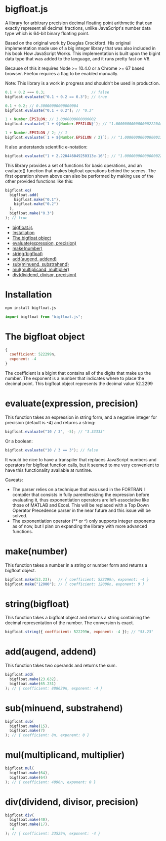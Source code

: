 # bigfloat.js
A library for arbitrary precision decimal floating point arithmetic that can exactly represent all decimal fractions,
unlike JavaScript's number data type which is 64-bit binary floating point.

Based on the original work by Douglas Crockford.
His original implementation made use of a big integer library that was also included in his book How JavaScript Works.
This implementation is built upon the bigint data type that was added to the language, and it runs pretty fast on V8.

Because of this it requires Node >= 10.4.0 or a Chrome >= 67 based browser. Firefox requires a flag to be enabled manually.

Note: This library is a work in progress and shouldn't be used in production.

```javascript
0.1 + 0.2 === 0.3;                     // false
bigfloat.evaluate("0.1 + 0.2 == 0.3"); // true

0.1 + 0.2; // 0.30000000000000004
bigfloat.evaluate("0.1 + 0.2"); // "0.3"

1 + Number.EPSILON; // 1.0000000000000002
bigfloat.evaluate(`1 + ${Number.EPSILON}`); // "1.0000000000000002220446049250313"

1 + Number.EPSILON / 2; // 1
bigfloat.evaluate(`1 + ${Number.EPSILON / 2}`); // "1.00000000000000011102230246251565"
```

It also understands scientific e-notation:
```javascript
bigfloat.evaluate("1 + 2.220446049250313e-16"); // "1.0000000000000002220446049250313"
```
This library provides a set of functions for basic operations, and an evaluate() function that makes bigfloat operations behind the scenes. The first operation shown above can also be performed by making use of the other provided functions like this:
```javascript
bigfloat.eq(
  bigfloat.add(
    bigfloat.make("0.1"),
    bigfloat.make("0.2")
  ),
  bigfloat.make("0.3")
); // true
```
- [bigfloat.js](#bigfloatjs)
- [Installation](#installation)
- [The bigfloat object](#the-bigfloat-object)
- [evaluate(expression, precision)](#evaluateexpression-precision)
- [make(number)](#makenumber)
- [string(bigfloat)](#stringbigfloat)
- [add(augend, addend)](#addaugend-addend)
- [sub(minuend, substrahend)](#subminuend-substrahend)
- [mul(multiplicand, multiplier)](#mulmultiplicand-multiplier)
- [div(dividend, divisor, precision)](#divdividend-divisor-precision)

# Installation
```bash
npm install bigfloat.js
```
```javascript
import bigfloat from "bigfloat.js";
```

# The bigfloat object
```javascript
{
  coefficient: 522299n,
  exponent: -4
}
```
The coefficient is a bigint that contains all of the digits that make up the number.
The exponent is a number that indicates where to place the decimal point.
This bigfloat object represents the decimal value 52.2299

# evaluate(expression, precision)
This function takes an expression in string form, and a negative integer for precision (default is -4) and returns a string:
```javascript
bigfloat.evaluate("10 / 3", -5); // "3.33333"
```

Or a boolean:
```javascript
bigfloat.evaluate("10 / 3 == 3"); // false
```

It would be nice to have a transpiler that replaces JavaScript numbers and operators for bigfloat function calls, but it seemed to me very convenient to have this functionality available at runtime.

Caveats:
- The parser relies on a technique that was used in the FORTRAN I compiler that consists in fully parenthesizing the expression before evaluating it, thus exponentiation operators are left-associative like those of MATLAB and Excel. This will be replaced with a Top Down Operator Precedence parser in the near future and this issue will be solved.
-  The exponentiation operator (** or ^) only supports integer exponents as of now, but I plan on expanding the library with more advanced functions.

# make(number)
This function takes a number in a string or number form and returns a bigfloat object.
```javascript
bigfloat.make(53.23);   // { coefficient: 522299n, exponent: -4 }
bigfloat.make("12000"); // { coefficient: 12000n, exponent: 0 }
```

# string(bigfloat)
This function takes a bigfloat object and returns a string containing the decimal representation of the number. The conversion is exact.
```javascript
bigfloat.string({ coefficient: 522299n, exponent: -4 }); // "53.23"
```

# add(augend, addend)
This function takes two operands and returns the sum.
```javascript
bigfloat.add(
  bigfloat.make(23.632),
  bigfloat.make(65.231)
); // { coefficient: 888629n, exponent: -4 }
```
# sub(minuend, substrahend)
```javascript
bigfloat.sub(
  bigfloat.make(15),
  bigfloat.make(7)
); // { coefficient: 8n, exponent: 0 }
```
# mul(multiplicand, multiplier)
```javascript
bigfloat.mul(
  bigfloat.make(64),
  bigfloat.make(64)
); // { coefficient: 4096n, exponent: 0 }
```
# div(dividend, divisor, precision)
```javascript
bigfloat.div(
  bigfloat.make(40),
  bigfloat.make(17),
  -4
); // { coefficient: 23529n, exponent: -4 }
```
